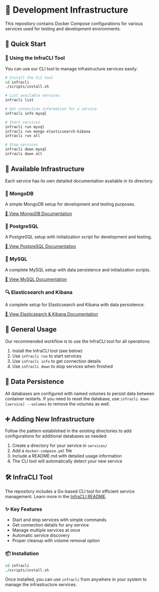 # 🚀 Development Infrastructure

This repository contains Docker Compose configurations for various services used for testing and development environments.

## 🏁 Quick Start

### 🔧 Using the InfraCLI Tool

You can use our CLI tool to manage infrastructure services easily:

```bash
# Install the CLI tool
cd infracli
./scripts/install.sh

# List available services
infracli list

# Get connection information for a service
infracli info mysql

# Start services
infracli run mysql
infracli run mongo elasticsearch-kibana
infracli run all

# Stop services
infracli down mysql
infracli down all
```

## 🧰 Available Infrastructure

Each service has its own detailed documentation available in its directory.

### 🍃 MongoDB

A simple MongoDB setup for development and testing purposes.

[📄 View MongoDB Documentation](services/mongo/README.md)

### 🐘 PostgreSQL

A PostgreSQL setup with initialization script for development and testing.

[📄 View PostgreSQL Documentation](services/postgres/README.md)

### 🐬 MySQL

A complete MySQL setup with data persistence and initialization scripts.

[📄 View MySQL Documentation](services/mysql/README.md)

### 🔍 Elasticsearch and Kibana

A complete setup for Elasticsearch and Kibana with data persistence.

[📄 View Elasticsearch & Kibana Documentation](services/elasticsearch-kibana/README.md)

## 🔄 General Usage

Our recommended workflow is to use the InfraCLI tool for all operations:

1. Install the InfraCLI tool (see below)
2. Use `infracli run` to start services
3. Use `infracli info` to get connection details
4. Use `infracli down` to stop services when finished

## 💾 Data Persistence

All databases are configured with named volumes to persist data between container restarts. If you need to reset the database, use `infracli down [service] --volumes` to remove the volumes as well.

## ➕ Adding New Infrastructure

Follow the pattern established in the existing directories to add configurations for additional databases as needed:

1. Create a directory for your service in `services/`
2. Add a `docker-compose.yml` file
3. Include a README.md with detailed usage information
4. The CLI tool will automatically detect your new service

## 🛠️ InfraCLI Tool

The repository includes a Go-based CLI tool for efficient service management. Learn more in the [InfraCLI README](cli/README.md).

### ✨ Key Features

- Start and stop services with simple commands
- Get connection details for any service
- Manage multiple services at once
- Automatic service discovery
- Proper cleanup with volume removal option

### 📦 Installation

```bash
cd infracli
./scripts/install.sh
```

Once installed, you can use `infracli` from anywhere in your system to manage the infrastructure services.
